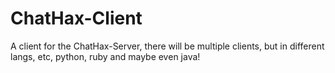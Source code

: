 # ChatHax-Client
A client for the ChatHax-Server, there will be multiple clients, but in different langs, etc, python, ruby and maybe even java!

